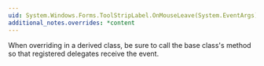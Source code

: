 ```yaml
---
uid: System.Windows.Forms.ToolStripLabel.OnMouseLeave(System.EventArgs)
additional_notes.overrides: *content
---
```


<p>When overriding <xref href="System.Windows.Forms.ToolStripLabel.OnMouseLeave(System.EventArgs)"></xref> in a derived class, be sure to call the base class's <xref href="System.Windows.Forms.ToolStripLabel.OnMouseLeave(System.EventArgs)"></xref> method so that registered delegates receive the event.</p>


